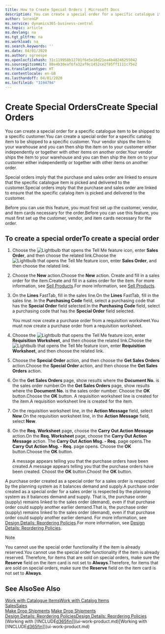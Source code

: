 ```yaml
---
title: How to Create Special Orders | Microsoft Docs
description: You can create a special order for a specific catalogue item to be shipped to a specific customer. Your vendor ships the item to your warehouse and you can then ship the item on to your customer either independently or together with other items on another order.
author: SorenGP
ms.service: dynamics365-business-central
ms.topic: article
ms.devlang: na
ms.tgt_pltfrm: na
ms.workload: na
ms.search.keywords: ''
ms.date: 04/01/2020
ms.author: sgroespe
ms.openlocfilehash: 31c119958b12701f6e5e18d21ea4b48246255042
ms.sourcegitcommit: 88e4b30eaf6fa32af0c1452ce2f85ff1111c75e2
ms.translationtype: HT
ms.contentlocale: en-GB
ms.lasthandoff: 04/01/2020
ms.locfileid: "3194794"
---
```

# <a name="create-special-orders"></a><span data-ttu-id="7fcf7-104">Create Special Orders</span><span class="sxs-lookup"><span data-stu-id="7fcf7-104">Create Special Orders</span></span>
<span data-ttu-id="7fcf7-105">You can create a special order for a specific catalogue item to be shipped to a specific customer.</span><span class="sxs-lookup"><span data-stu-id="7fcf7-105">You can create a special order for a specific catalog item to be shipped to a specific customer.</span></span> <span data-ttu-id="7fcf7-106">Your vendor ships the item to your warehouse and you can then ship the item on to your customer either independently or together with other items on another order.</span><span class="sxs-lookup"><span data-stu-id="7fcf7-106">Your vendor ships the item to your warehouse and you can then ship the item on to your customer either independently or together with other items on another order.</span></span>  

<span data-ttu-id="7fcf7-107">Special orders imply that the purchase and sales order are linked to ensure that the specific catalogue item is picked and delivered to the customer.</span><span class="sxs-lookup"><span data-stu-id="7fcf7-107">Special orders imply that the purchase and sales order are linked to ensure that the specific catalog item is picked and delivered to the customer.</span></span>  

<span data-ttu-id="7fcf7-108">Before you can use this feature, you must first set up the customer, vendor, and item cards necessary for the order.</span><span class="sxs-lookup"><span data-stu-id="7fcf7-108">Before you can use this feature, you must first set up the customer, vendor, and item cards necessary for the order.</span></span>  

## <a name="to-create-a-special-order"></a><span data-ttu-id="7fcf7-109">To create a special order</span><span class="sxs-lookup"><span data-stu-id="7fcf7-109">To create a special order</span></span>  
1.  <span data-ttu-id="7fcf7-110">Choose the ![Lightbulb that opens the Tell Me feature](media/ui-search/search_small.png "Tell me what you want to do") icon, enter **Sales Order**, and then choose the related link.</span><span class="sxs-lookup"><span data-stu-id="7fcf7-110">Choose the ![Lightbulb that opens the Tell Me feature](media/ui-search/search_small.png "Tell me what you want to do") icon, enter **Sales Order**, and then choose the related link.</span></span>  
2. <span data-ttu-id="7fcf7-111">Choose the **New** action.</span><span class="sxs-lookup"><span data-stu-id="7fcf7-111">Choose the **New** action.</span></span> <span data-ttu-id="7fcf7-112">Create and fill in a  sales order for the item.</span><span class="sxs-lookup"><span data-stu-id="7fcf7-112">Create and fill in a  sales order for the item.</span></span> <span data-ttu-id="7fcf7-113">For more information, see [Sell Products](sales-how-sell-products.md).</span><span class="sxs-lookup"><span data-stu-id="7fcf7-113">For more information, see [Sell Products](sales-how-sell-products.md).</span></span>
3.  <span data-ttu-id="7fcf7-114">On the **Lines** FastTab, fill in the sales line.</span><span class="sxs-lookup"><span data-stu-id="7fcf7-114">On the **Lines** FastTab, fill in the sales line.</span></span> <span data-ttu-id="7fcf7-115">In the **Purchasing Code** field, select a purchasing code that has the **Special Order** field selected.</span><span class="sxs-lookup"><span data-stu-id="7fcf7-115">In the **Purchasing Code** field, select a purchasing code that has the **Special Order** field selected.</span></span>

    <span data-ttu-id="7fcf7-116">You must now create a purchase order from a requisition worksheet.</span><span class="sxs-lookup"><span data-stu-id="7fcf7-116">You must now create a purchase order from a requisition worksheet.</span></span>  
4. <span data-ttu-id="7fcf7-117">Choose the ![Lightbulb that opens the Tell Me feature](media/ui-search/search_small.png "Tell me what you want to do") icon, enter **Requisition Worksheet**, and then choose the related link.</span><span class="sxs-lookup"><span data-stu-id="7fcf7-117">Choose the ![Lightbulb that opens the Tell Me feature](media/ui-search/search_small.png "Tell me what you want to do") icon, enter **Requisition Worksheet**, and then choose the related link.</span></span>  
5. <span data-ttu-id="7fcf7-118">Choose the **Special Order** action, and then choose the **Get Sales Orders** action.</span><span class="sxs-lookup"><span data-stu-id="7fcf7-118">Choose the **Special Order** action, and then choose the **Get Sales Orders** action.</span></span>  
6.  <span data-ttu-id="7fcf7-119">On the **Get Sales Orders** page, show results where the **Document No.** is the sales order number.</span><span class="sxs-lookup"><span data-stu-id="7fcf7-119">On the **Get Sales Orders** page, show results where the **Document No.** is the sales order number.</span></span> <span data-ttu-id="7fcf7-120">Choose the **OK** button.</span><span class="sxs-lookup"><span data-stu-id="7fcf7-120">Choose the **OK** button.</span></span> <span data-ttu-id="7fcf7-121">A requisition worksheet line is created for the item.</span><span class="sxs-lookup"><span data-stu-id="7fcf7-121">A requisition worksheet line is created for the item.</span></span>  
7.  <span data-ttu-id="7fcf7-122">On the requisition worksheet line, in the **Action Message** field, select **New**.</span><span class="sxs-lookup"><span data-stu-id="7fcf7-122">On the requisition worksheet line, in the **Action Message** field, select **New**.</span></span>  
8.  <span data-ttu-id="7fcf7-123">On the **Req. Worksheet** page, choose the **Carry Out Action Message** action.</span><span class="sxs-lookup"><span data-stu-id="7fcf7-123">On the **Req. Worksheet** page, choose the **Carry Out Action Message** action.</span></span> <span data-ttu-id="7fcf7-124">The **Carry Out Action Msg. - Req.** page opens.</span><span class="sxs-lookup"><span data-stu-id="7fcf7-124">The **Carry Out Action Msg. - Req.** page opens.</span></span> <span data-ttu-id="7fcf7-125">Choose the **OK** button.</span><span class="sxs-lookup"><span data-stu-id="7fcf7-125">Choose the **OK** button.</span></span>  

    <span data-ttu-id="7fcf7-126">A message appears telling you that the purchase orders have been created.</span><span class="sxs-lookup"><span data-stu-id="7fcf7-126">A message appears telling you that the purchase orders have been created.</span></span> <span data-ttu-id="7fcf7-127">Choost the **OK** button.</span><span class="sxs-lookup"><span data-stu-id="7fcf7-127">Choost the **OK** button.</span></span>  

<span data-ttu-id="7fcf7-128">A purchase order created as a special order for a sales order is respected by the planning system as it balances demand and supply.</span><span class="sxs-lookup"><span data-stu-id="7fcf7-128">A purchase order created as a special order for a sales order is respected by the planning system as it balances demand and supply.</span></span> <span data-ttu-id="7fcf7-129">That is, the purchase order (supply) remains linked to the sales order (demand), even if that purchase order could supply another earlier demand.</span><span class="sxs-lookup"><span data-stu-id="7fcf7-129">That is, the purchase order (supply) remains linked to the sales order (demand), even if that purchase order could supply another earlier demand.</span></span> <span data-ttu-id="7fcf7-130">For more information, see [Design Details: Reordering Policies](design-details-reservation-order-tracking-and-action-messaging.md).</span><span class="sxs-lookup"><span data-stu-id="7fcf7-130">For more information, see [Design Details: Reordering Policies](design-details-reservation-order-tracking-and-action-messaging.md).</span></span>  

> [!NOTE]  
>  <span data-ttu-id="7fcf7-131">You cannot use the special order functionality if the item is already reserved.</span><span class="sxs-lookup"><span data-stu-id="7fcf7-131">You cannot use the special order functionality if the item is already reserved.</span></span> <span data-ttu-id="7fcf7-132">Therefore, for items that are sold on special orders, make sure the **Reserve** field on the item card is not set to **Always**.</span><span class="sxs-lookup"><span data-stu-id="7fcf7-132">Therefore, for items that are sold on special orders, make sure the **Reserve** field on the item card is not set to **Always**.</span></span>  

## <a name="see-also"></a><span data-ttu-id="7fcf7-133">See Also</span><span class="sxs-lookup"><span data-stu-id="7fcf7-133">See Also</span></span>  
[<span data-ttu-id="7fcf7-134">Work with Catalogue Items</span><span class="sxs-lookup"><span data-stu-id="7fcf7-134">Work with Catalog Items</span></span>](inventory-how-work-nonstock-items.md)  
[<span data-ttu-id="7fcf7-135">Sales</span><span class="sxs-lookup"><span data-stu-id="7fcf7-135">Sales</span></span>](sales-manage-sales.md)  
<span data-ttu-id="7fcf7-136">[Make Drop Shipments](sales-how-drop-shipment.md) </span><span class="sxs-lookup"><span data-stu-id="7fcf7-136">[Make Drop Shipments](sales-how-drop-shipment.md) </span></span>  
[<span data-ttu-id="7fcf7-137">Design Details: Reordering Policies</span><span class="sxs-lookup"><span data-stu-id="7fcf7-137">Design Details: Reordering Policies</span></span>](design-details-reservation-order-tracking-and-action-messaging.md)  
<span data-ttu-id="7fcf7-138">[Working with [!INCLUDE[d365fin](includes/d365fin_md.md)]](ui-work-product.md)</span><span class="sxs-lookup"><span data-stu-id="7fcf7-138">[Working with [!INCLUDE[d365fin](includes/d365fin_md.md)]](ui-work-product.md)</span></span>

